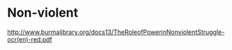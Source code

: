 # Non-violent
http://www.burmalibrary.org/docs13/TheRoleofPowerinNonviolentStruggle-ocr(en)-red.pdf
